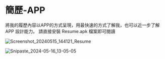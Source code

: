# 簡歷-APP
將我的履歷內容以APP的方式呈現，用最快速的方式了解我，也可以近一步了解 APP 設計能力。
請直接安裝 Resume.apk 檔案即可閱讀


![Screenshot_20240515_144121_Resume](https://github.com/CBA107048/Resume-APP/assets/83400710/c09b1d17-0ef6-4cfe-80f4-e595ebf7ba8d)


![Snipaste_2024-05-16_13-05-05](https://github.com/CBA107048/Resume-APP/assets/83400710/2a42f2af-6adf-44ce-a85d-5359776be346)

